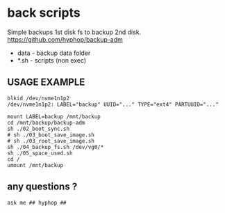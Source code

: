 # back scripts

Simple backups 1st disk fs to backup 2nd disk. https://github.com/hyphop/backup-adm

+ data - backup data folder
+ *.sh - scripts (non exec)

## USAGE EXAMPLE

    blkid /dev/nvme1n1p2
    /dev/nvme1n1p2: LABEL="backup" UUID="..." TYPE="ext4" PARTUUID="..."

    mount LABEL=backup /mnt/backup
    cd /mnt/backup/backup-adm
    sh ./02_boot_sync.sh
    # sh ./03_boot_save_image.sh
    # sh ./03_root_save_image.sh
    sh ./04_backup_fs.sh /dev/vg0/*
    sh ./05_space_used.sh
    cd /
    umount /mnt/backup

## any questions ?

    ask me ## hyphop ##
